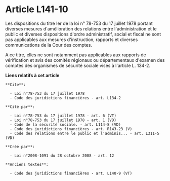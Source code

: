# Article L141-10

Les dispositions du titre Ier de la loi n° 78-753 du 17 juillet 1978 portant diverses mesures d'amélioration des relations
entre l'administration et le public et diverses dispositions d'ordre administratif, social et fiscal ne sont pas applicables
aux mesures d'instruction, rapports et diverses communications de la Cour des comptes.

A ce titre, elles ne sont notamment pas applicables aux rapports de vérification et avis des comités régionaux ou
départementaux d'examen des comptes des organismes de sécurité sociale visés à l'article L. 134-2.

**Liens relatifs à cet article**

	**Cite**:

	  - Loi n°78-753 du 17 juillet 1978
	  - Code des juridictions financières - art. L134-2

	**Cité par**:

	  - Loi n°78-753 du 17 juillet 1978 - art. 6 (VT)
	  - Loi n°78-753 du 17 juillet 1978 - art. 1 (VD)
	  - Code de la sécurité sociale. - art. L114-8 (VD)
	  - Code des juridictions financières - art. R143-23 (V)
	  - Code des relations entre le public et l'adminis... - art. L311-5 (VD)

	**Créé par**:

	  - Loi n°2008-1091 du 28 octobre 2008 - art. 12

	**Anciens textes**:

	  - Code des juridictions financières - art. L140-9 (VT)
